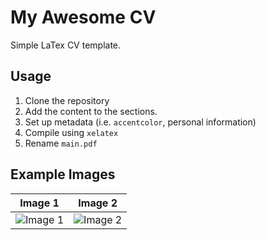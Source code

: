 # My Awesome CV
Simple LaTex CV template.

## Usage
1. Clone the repository
2. Add the content to the sections.
3. Set up metadata (i.e. `accentcolor`, personal information)
4. Compile using `xelatex`
5. Rename `main.pdf`

## Example Images

| Image 1 | Image 2 |
|---------|---------|
| ![Image 1](example/image1.png) | ![Image 2](example/image2.png) |
